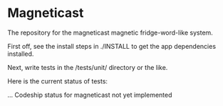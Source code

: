 Magneticast
===========

The repository for the magneticast magnetic fridge-word-like system.


First off, see the install steps in ./INSTALL to get the app dependencies installed.


Next, write tests in the /tests/unit/ directory or the like.


Here is the current status of tests:

... Codeship status for magneticast not yet implemented